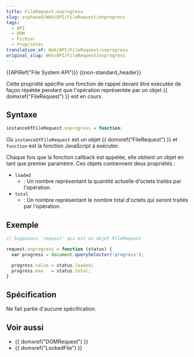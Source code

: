```yaml
---
title: FileRequest.onprogress
slug: orphaned/Web/API/FileRequest/onprogress
tags:
  - API
  - DOM
  - Fichier
  - Propriétés
translation_of: Web/API/FileRequest/onprogress
original_slug: Web/API/FileRequest/onprogress
---
```


{{APIRef("File System API")}} {{non-standard_header}}

Cette propriété spécifie une fonction de rappel devant être exécutée de façon répétée pendant que l'opération représentée par un objet  {{ domxref("FileRequest") }} est en cours.

## Syntaxe

```js
instanceOfFileRequest.onprogress = function;
```

Où `instanceOfFileRequest` est un objet {{ domxref("FileRequest") }} et `function` est la fonction JavaScript à exécuter.

Chaque fois que la fonction callback est appelée, elle obtient un objet en tant que premier paramètre. Ces objets contiennent deux propriétés :

- `loaded`
  - : Un nombre représentant la quantité actuelle d'octets traités par l'opération.
- `total`
  - : Un nombre représentant le nombre total d'octets qui seront traités par l'opération.

## Exemple

```js
// Supposons 'request' qui est un objet FileRequest

request.onprogress = function (status) {
  var progress = document.querySelector('progress');

  progress.value = status.loaded;
  progress.max   = status.total;
}
```

## Spécification

Ne fait partie d'aucune spécification.

## Voir aussi

- {{ domxref("DOMRequest") }}
- {{ domxref("LockedFile") }}
